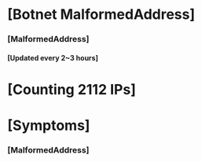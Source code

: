# [Botnet MalformedAddress]
### [MalformedAddress]
#### [Updated every 2~3 hours]

# [Counting 2112 IPs]

# [Symptoms] 
###   [MalformedAddress]
